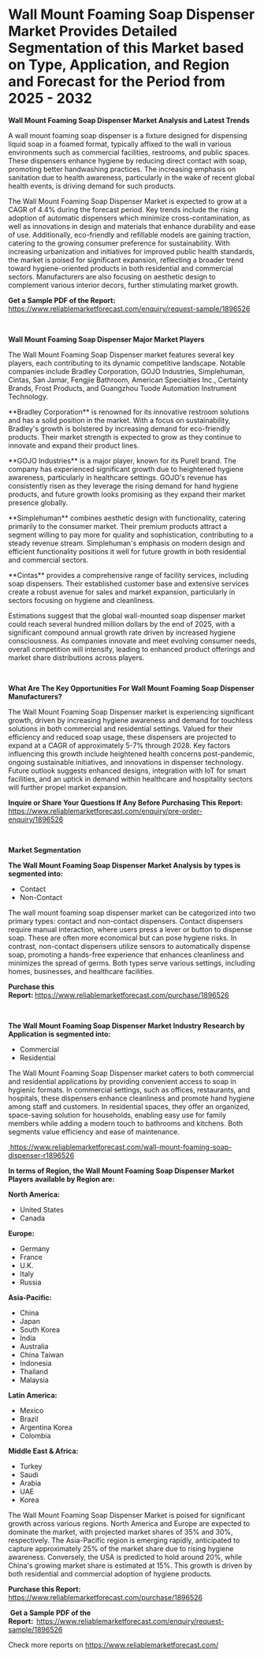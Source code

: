 <p><h1>Wall Mount Foaming Soap Dispenser Market Provides Detailed Segmentation of this Market based on Type, Application, and Region and Forecast for the Period from 2025 - 2032</h1></p><p><strong>Wall Mount Foaming Soap Dispenser Market Analysis and Latest Trends</strong></p>
<p><p>A wall mount foaming soap dispenser is a fixture designed for dispensing liquid soap in a foamed format, typically affixed to the wall in various environments such as commercial facilities, restrooms, and public spaces. These dispensers enhance hygiene by reducing direct contact with soap, promoting better handwashing practices. The increasing emphasis on sanitation due to health awareness, particularly in the wake of recent global health events, is driving demand for such products.</p><p>The Wall Mount Foaming Soap Dispenser Market is expected to grow at a CAGR of 4.4% during the forecast period. Key trends include the rising adoption of automatic dispensers which minimize cross-contamination, as well as innovations in design and materials that enhance durability and ease of use. Additionally, eco-friendly and refillable models are gaining traction, catering to the growing consumer preference for sustainability. With increasing urbanization and initiatives for improved public health standards, the market is poised for significant expansion, reflecting a broader trend toward hygiene-oriented products in both residential and commercial sectors. Manufacturers are also focusing on aesthetic design to complement various interior decors, further stimulating market growth.</p></p>
<p><strong>Get a Sample PDF of the Report:&nbsp;</strong> <a href="https://www.reliablemarketforecast.com/enquiry/request-sample/1896526?utm_campaign=2396&utm_medium=2&utm_source=Github&utm_content=ia&utm_term=09022025&utm_id=wall-mount-foaming-soap-dispenser">https://www.reliablemarketforecast.com/enquiry/request-sample/1896526</a></p>
<p>&nbsp;</p>
<p><strong>Wall Mount Foaming Soap Dispenser Major Market Players</strong></p>
<p><p>The Wall Mount Foaming Soap Dispenser market features several key players, each contributing to its dynamic competitive landscape. Notable companies include Bradley Corporation, GOJO Industries, Simplehuman, Cintas, San Jamar, Fengjie Bathroom, American Specialties Inc., Certainty Brands, Frost Products, and Guangzhou Tuode Automation Instrument Technology.</p><p>**Bradley Corporation** is renowned for its innovative restroom solutions and has a solid position in the market. With a focus on sustainability, Bradley's growth is bolstered by increasing demand for eco-friendly products. Their market strength is expected to grow as they continue to innovate and expand their product lines.</p><p>**GOJO Industries** is a major player, known for its Purell brand. The company has experienced significant growth due to heightened hygiene awareness, particularly in healthcare settings. GOJO's revenue has consistently risen as they leverage the rising demand for hand hygiene products, and future growth looks promising as they expand their market presence globally.</p><p>**Simplehuman** combines aesthetic design with functionality, catering primarily to the consumer market. Their premium products attract a segment willing to pay more for quality and sophistication, contributing to a steady revenue stream. Simplehuman's emphasis on modern design and efficient functionality positions it well for future growth in both residential and commercial sectors.</p><p>**Cintas** provides a comprehensive range of facility services, including soap dispensers. Their established customer base and extensive services create a robust avenue for sales and market expansion, particularly in sectors focusing on hygiene and cleanliness.</p><p>Estimations suggest that the global wall-mounted soap dispenser market could reach several hundred million dollars by the end of 2025, with a significant compound annual growth rate driven by increased hygiene consciousness. As companies innovate and meet evolving consumer needs, overall competition will intensify, leading to enhanced product offerings and market share distributions across players.</p></p>
<p>&nbsp;</p>
<p><strong>What Are The Key Opportunities For Wall Mount Foaming Soap Dispenser Manufacturers?</strong></p>
<p><p>The Wall Mount Foaming Soap Dispenser market is experiencing significant growth, driven by increasing hygiene awareness and demand for touchless solutions in both commercial and residential settings. Valued for their efficiency and reduced soap usage, these dispensers are projected to expand at a CAGR of approximately 5-7% through 2028. Key factors influencing this growth include heightened health concerns post-pandemic, ongoing sustainable initiatives, and innovations in dispenser technology. Future outlook suggests enhanced designs, integration with IoT for smart facilities, and an uptick in demand within healthcare and hospitality sectors will further propel market expansion.</p></p>
<p><strong>Inquire or Share Your Questions If Any Before Purchasing This Report:</strong> <a href="https://www.reliablemarketforecast.com/enquiry/pre-order-enquiry/1896526?utm_campaign=2396&utm_medium=2&utm_source=Github&utm_content=ia&utm_term=09022025&utm_id=wall-mount-foaming-soap-dispenser">https://www.reliablemarketforecast.com/enquiry/pre-order-enquiry/1896526</a></p>
<p>&nbsp;</p>
<p><strong>Market Segmentation</strong></p>
<p><strong>The Wall Mount Foaming Soap Dispenser Market Analysis by types is segmented into:</strong></p>
<p><ul><li>Contact</li><li>Non-Contact</li></ul></p>
<p><p>The wall mount foaming soap dispenser market can be categorized into two primary types: contact and non-contact dispensers. Contact dispensers require manual interaction, where users press a lever or button to dispense soap. These are often more economical but can pose hygiene risks. In contrast, non-contact dispensers utilize sensors to automatically dispense soap, promoting a hands-free experience that enhances cleanliness and minimizes the spread of germs. Both types serve various settings, including homes, businesses, and healthcare facilities.</p></p>
<p><strong>Purchase this Report:&nbsp;</strong><a href="https://www.reliablemarketforecast.com/purchase/1896526?utm_campaign=2396&utm_medium=2&utm_source=Github&utm_content=ia&utm_term=09022025&utm_id=wall-mount-foaming-soap-dispenser">https://www.reliablemarketforecast.com/purchase/1896526</a></p>
<p>&nbsp;</p>
<p><strong>The Wall Mount Foaming Soap Dispenser Market Industry Research by Application is segmented into:</strong></p>
<p><ul><li>Commercial</li><li>Residential</li></ul></p>
<p><p>The Wall Mount Foaming Soap Dispenser market caters to both commercial and residential applications by providing convenient access to soap in hygienic formats. In commercial settings, such as offices, restaurants, and hospitals, these dispensers enhance cleanliness and promote hand hygiene among staff and customers. In residential spaces, they offer an organized, space-saving solution for households, enabling easy use for family members while adding a modern touch to bathrooms and kitchens. Both segments value efficiency and ease of maintenance.</p></p>
<p><a href="https://www.reliablemarketforecast.com/wall-mount-foaming-soap-dispenser-r1896526?utm_campaign=2396&utm_medium=2&utm_source=Github&utm_content=ia&utm_term=09022025&utm_id=wall-mount-foaming-soap-dispenser">&nbsp;https://www.reliablemarketforecast.com/wall-mount-foaming-soap-dispenser-r1896526</a></p>
<p><strong>In terms of Region, the Wall Mount Foaming Soap Dispenser Market Players available by Region are:</strong></p>
<p>
    <p> <strong> North America: </strong>
        <ul>
            <li>United States</li>
            <li>Canada</li>
        </ul>
        </p> 
    <p> <strong> Europe: </strong>
        <ul>
            <li>Germany</li>
            <li>France</li>
            <li>U.K.</li>
            <li>Italy</li>
            <li>Russia</li>
        </ul>
        </p> 
    <p> <strong> Asia-Pacific: </strong>
        <ul>
            <li>China</li>
            <li>Japan</li>
            <li>South Korea</li>
            <li>India</li>
            <li>Australia</li>
            <li>China Taiwan</li>
            <li>Indonesia</li>
            <li>Thailand</li>
            <li>Malaysia</li>
        </ul>
        </p> 
    <p> <strong> Latin America: </strong>
        <ul>
            <li>Mexico</li>
            <li>Brazil</li>
            <li>Argentina Korea</li>
            <li>Colombia</li>
        </ul>
        </p> 
    <p> <strong> Middle East & Africa: </strong>
        <ul>
            <li>Turkey</li>
            <li>Saudi</li>
            <li>Arabia</li>
            <li>UAE</li>
            <li>Korea</li>
        </ul>
    </p>
    </p>
<p><p>The Wall Mount Foaming Soap Dispenser Market is poised for significant growth across various regions. North America and Europe are expected to dominate the market, with projected market shares of 35% and 30%, respectively. The Asia-Pacific region is emerging rapidly, anticipated to capture approximately 25% of the market share due to rising hygiene awareness. Conversely, the USA is predicted to hold around 20%, while China's growing market share is estimated at 15%. This growth is driven by both residential and commercial adoption of hygiene products.</p></p>
<p><strong>Purchase this Report: </strong><a href="https://www.reliablemarketforecast.com/purchase/1896526?utm_campaign=2396&utm_medium=2&utm_source=Github&utm_content=ia&utm_term=09022025&utm_id=wall-mount-foaming-soap-dispenser">https://www.reliablemarketforecast.com/purchase/1896526</a></p>
<p>&nbsp;<strong>Get a Sample PDF of the Report:&nbsp;&nbsp;</strong><a href="https://www.reliablemarketforecast.com/enquiry/request-sample/1896526?utm_campaign=2396&utm_medium=2&utm_source=Github&utm_content=ia&utm_term=09022025&utm_id=wall-mount-foaming-soap-dispenser">https://www.reliablemarketforecast.com/enquiry/request-sample/1896526</a></p>
<p><strong></strong></p>
<p>Check more reports on <a href="https://www.reliablemarketforecast.com/?utm_campaign=2396&utm_medium=2&utm_source=Github&utm_content=ia&utm_term=09022025&utm_id=wall-mount-foaming-soap-dispenser">https://www.reliablemarketforecast.com/</a></p>